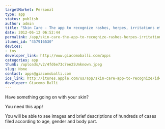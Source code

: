 ```yaml
--- 
targetMarket: Personal
type: app
status: publish
author: admin
title: "Skin Care - The app to recognize rashes, herpes, irritations etc "
date: 2012-06-12 06:52:44
permalink: /app/skin-care-the-app-to-recognize-rashes-herpes-irritations-etc-
itunes_id: "457916530"
devices: 
- ios
developer_link: http://www.giacomoballi.com/apps
categories: app
thumb: /uploads/v2/4fd6e73c7ee25Unknown.jpeg
slug: None
contact: apps@giacomoballi.com
ios_link: http://itunes.apple.com/us/app/skin-care-app-to-recognize/id457916530?ls=1%26mt=8
developer: Giacomo Balli
---
```



Have something going on with your skin?   

You need this app!   

  

You will be able to see images and brief descriptions of hundreds of cases filed according to age, gender and body part.
